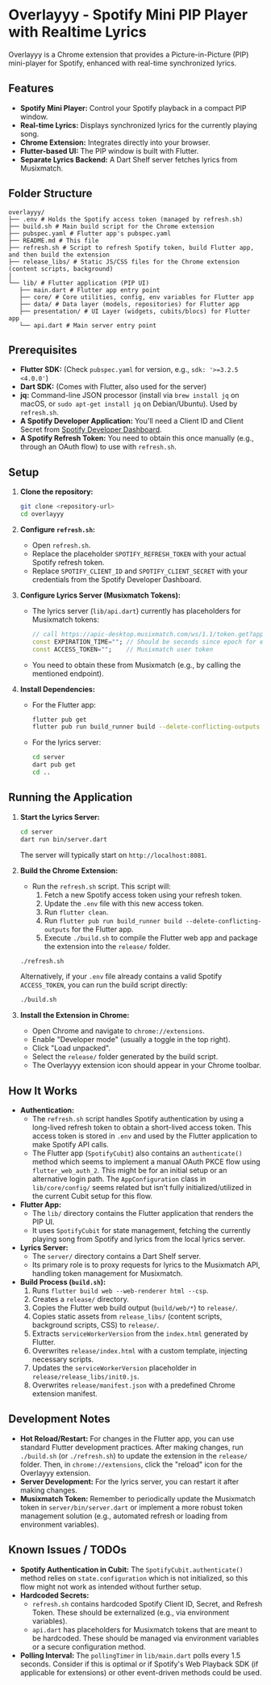 # Overlayyy - Spotify Mini PIP Player with Realtime Lyrics

Overlayyy is a Chrome extension that provides a Picture-in-Picture (PIP) mini-player for Spotify, enhanced with real-time synchronized lyrics.

## Features

*   **Spotify Mini Player:** Control your Spotify playback in a compact PIP window.
*   **Real-time Lyrics:** Displays synchronized lyrics for the currently playing song.
*   **Chrome Extension:** Integrates directly into your browser.
*   **Flutter-based UI:** The PIP window is built with Flutter.
*   **Separate Lyrics Backend:** A Dart Shelf server fetches lyrics from Musixmatch.

## Folder Structure
```
overlayyy/
├── .env # Holds the Spotify access token (managed by refresh.sh)
├── build.sh # Main build script for the Chrome extension
├── pubspec.yaml # Flutter app's pubspec.yaml
├── README.md # This file
├── refresh.sh # Script to refresh Spotify token, build Flutter app, and then build the extension
├── release_libs/ # Static JS/CSS files for the Chrome extension (content scripts, background)
│
└── lib/ # Flutter application (PIP UI)
   ├── main.dart # Flutter app entry point
   ├── core/ # Core utilities, config, env variables for Flutter app
   ├── data/ # Data layer (models, repositories) for Flutter app
   ├── presentation/ # UI Layer (widgets, cubits/blocs) for Flutter app
   └── api.dart # Main server entry point
```

## Prerequisites

*   **Flutter SDK:** (Check `pubspec.yaml` for version, e.g., `sdk: '>=3.2.5 <4.0.0'`)
*   **Dart SDK:** (Comes with Flutter, also used for the server)
*   **jq:** Command-line JSON processor (install via `brew install jq` on macOS, or `sudo apt-get install jq` on Debian/Ubuntu). Used by `refresh.sh`.
*   **A Spotify Developer Application:** You'll need a Client ID and Client Secret from [Spotify Developer Dashboard](https://developer.spotify.com/dashboard/).
*   **A Spotify Refresh Token:** You need to obtain this once manually (e.g., through an OAuth flow) to use with `refresh.sh`.

## Setup

1.  **Clone the repository:**
    ```bash
    git clone <repository-url>
    cd overlayyy
    ```

2.  **Configure `refresh.sh`:**
    *   Open `refresh.sh`.
    *   Replace the placeholder `SPOTIFY_REFRESH_TOKEN` with your actual Spotify refresh token.
    *   Replace `SPOTIFY_CLIENT_ID` and `SPOTIFY_CLIENT_SECRET` with your credentials from the Spotify Developer Dashboard.

3.  **Configure Lyrics Server (Musixmatch Tokens):**
    *   The lyrics server (`lib/api.dart`) currently has placeholders for Musixmatch tokens:
        ```dart
        // call https://apic-desktop.musixmatch.com/ws/1.1/token.get?app_id="web-desktop-app-v1.0 to update your access token here
        const EXPIRATION_TIME=""; // Should be seconds since epoch for expiration
        const ACCESS_TOKEN="";    // Musixmatch user token
        ```
    *   You need to obtain these from Musixmatch (e.g., by calling the mentioned endpoint).

4.  **Install Dependencies:**
    *   For the Flutter app:
        ```bash
        flutter pub get
        flutter pub run build_runner build --delete-conflicting-outputs
        ```
    *   For the lyrics server:
        ```bash
        cd server
        dart pub get
        cd ..
        ```

## Running the Application

1.  **Start the Lyrics Server:**
    ```bash
    cd server
    dart run bin/server.dart
    ```
    The server will typically start on `http://localhost:8081`.

2.  **Build the Chrome Extension:**
    *   Run the `refresh.sh` script. This script will:
        1.  Fetch a new Spotify access token using your refresh token.
        2.  Update the `.env` file with this new access token.
        3.  Run `flutter clean`.
        4.  Run `flutter pub run build_runner build --delete-conflicting-outputs` for the Flutter app.
        5.  Execute `./build.sh` to compile the Flutter web app and package the extension into the `release/` folder.
    ```bash
    ./refresh.sh
    ```
    Alternatively, if your `.env` file already contains a valid Spotify `ACCESS_TOKEN`, you can run the build script directly:
    ```bash
    ./build.sh
    ```

3.  **Install the Extension in Chrome:**
    *   Open Chrome and navigate to `chrome://extensions`.
    *   Enable "Developer mode" (usually a toggle in the top right).
    *   Click "Load unpacked".
    *   Select the `release/` folder generated by the build script.
    *   The Overlayyy extension icon should appear in your Chrome toolbar.

## How It Works

*   **Authentication:**
    *   The `refresh.sh` script handles Spotify authentication by using a long-lived refresh token to obtain a short-lived access token. This access token is stored in `.env` and used by the Flutter application to make Spotify API calls.
    *   The Flutter app (`SpotifyCubit`) also contains an `authenticate()` method which seems to implement a manual OAuth PKCE flow using `flutter_web_auth_2`. This might be for an initial setup or an alternative login path. The `AppConfiguration` class in `lib/core/config/` seems related but isn't fully initialized/utilized in the current Cubit setup for this flow.
*   **Flutter App:**
    *   The `lib/` directory contains the Flutter application that renders the PIP UI.
    *   It uses `SpotifyCubit` for state management, fetching the currently playing song from Spotify and lyrics from the local lyrics server.
*   **Lyrics Server:**
    *   The `server/` directory contains a Dart Shelf server.
    *   Its primary role is to proxy requests for lyrics to the Musixmatch API, handling token management for Musixmatch.
*   **Build Process (`build.sh`):**
    1.  Runs `flutter build web --web-renderer html --csp`.
    2.  Creates a `release/` directory.
    3.  Copies the Flutter web build output (`build/web/*`) to `release/`.
    4.  Copies static assets from `release_libs/` (content scripts, background scripts, CSS) to `release/`.
    5.  Extracts `serviceWorkerVersion` from the `index.html` generated by Flutter.
    6.  Overwrites `release/index.html` with a custom template, injecting necessary scripts.
    7.  Updates the `serviceWorkerVersion` placeholder in `release/release_libs/init0.js`.
    8.  Overwrites `release/manifest.json` with a predefined Chrome extension manifest.

## Development Notes

*   **Hot Reload/Restart:** For changes in the Flutter app, you can use standard Flutter development practices. After making changes, run `./build.sh` (or `./refresh.sh`) to update the extension in the `release/` folder. Then, in `chrome://extensions`, click the "reload" icon for the Overlayyy extension.
*   **Server Development:** For the lyrics server, you can restart it after making changes.
*   **Musixmatch Token:** Remember to periodically update the Musixmatch token in `server/bin/server.dart` or implement a more robust token management solution (e.g., automated refresh or loading from environment variables).

## Known Issues / TODOs

*   **Spotify Authentication in Cubit:** The `SpotifyCubit.authenticate()` method relies on `state.configuration` which is not initialized, so this flow might not work as intended without further setup.
*   **Hardcoded Secrets:**
    *   `refresh.sh` contains hardcoded Spotify Client ID, Secret, and Refresh Token. These should be externalized (e.g., via environment variables).
    *   `api.dart` has placeholders for Musixmatch tokens that are meant to be hardcoded. These should be managed via environment variables or a secure configuration method.
*   **Polling Interval:** The `pollingTimer` in `lib/main.dart` polls every 1.5 seconds. Consider if this is optimal or if Spotify's Web Playback SDK (if applicable for extensions) or other event-driven methods could be used.
